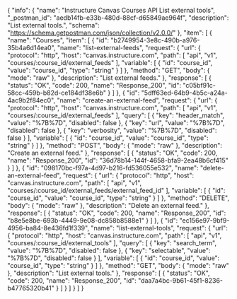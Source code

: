 {
  "info": {
    "name": "Instructure Canvas Courses API List external tools",
    "_postman_id": "aedb14fb-e33b-480d-88cf-d65849ae964f",
    "description": "List external tools.",
    "schema": "https://schema.getpostman.com/json/collection/v2.0.0/"
  },
  "item": [
    {
      "name": "Courses",
      "item": [
        {
          "id": "b2749954-3e8c-490b-a976-35b4a6d14ea0",
          "name": "list-external-feeds",
          "request": {
            "url": {
              "protocol": "http",
              "host": "canvas.instructure.com",
              "path": [
                "api",
                "v1",
                "courses/:course_id/external_feeds"
              ],
              "variable": [
                {
                  "id": "course_id",
                  "value": "course_id",
                  "type": "string"
                }
              ]
            },
            "method": "GET",
            "body": {
              "mode": "raw"
            },
            "description": "List external feeds."
          },
          "response": [
            {
              "status": "OK",
              "code": 200,
              "name": "Response_200",
              "id": "c05bf91c-58cc-459b-b82d-ce184df38e6b"
            }
          ]
        },
        {
          "id": "5dff63ed-64b9-4b5c-a24a-4ac9b2f84ec0",
          "name": "create-an-external-feed",
          "request": {
            "url": {
              "protocol": "http",
              "host": "canvas.instructure.com",
              "path": [
                "api",
                "v1",
                "courses/:course_id/external_feeds"
              ],
              "query": [
                {
                  "key": "header_match",
                  "value": "%7B%7D",
                  "disabled": false
                },
                {
                  "key": "url",
                  "value": "%7B%7D",
                  "disabled": false
                },
                {
                  "key": "verbosity",
                  "value": "%7B%7D",
                  "disabled": false
                }
              ],
              "variable": [
                {
                  "id": "course_id",
                  "value": "course_id",
                  "type": "string"
                }
              ]
            },
            "method": "POST",
            "body": {
              "mode": "raw"
            },
            "description": "Create an external feed."
          },
          "response": [
            {
              "status": "OK",
              "code": 200,
              "name": "Response_200",
              "id": "36d78b14-144f-4658-bfa9-2ea48b6cf415"
            }
          ]
        },
        {
          "id": "098170bc-f97a-4d97-b216-fd536055e532",
          "name": "delete-an-external-feed",
          "request": {
            "url": {
              "protocol": "http",
              "host": "canvas.instructure.com",
              "path": [
                "api",
                "v1",
                "courses/:course_id/external_feeds/external_feed_id"
              ],
              "variable": [
                {
                  "id": "course_id",
                  "value": "course_id",
                  "type": "string"
                }
              ]
            },
            "method": "DELETE",
            "body": {
              "mode": "raw"
            },
            "description": "Delete an external feed."
          },
          "response": [
            {
              "status": "OK",
              "code": 200,
              "name": "Response_200",
              "id": "b8e5e8be-693b-4449-9e08-dc858b8588e1"
            }
          ]
        },
        {
          "id": "ec156e97-9bf9-4956-ba84-8e436fd1f339",
          "name": "list-external-tools",
          "request": {
            "url": {
              "protocol": "http",
              "host": "canvas.instructure.com",
              "path": [
                "api",
                "v1",
                "courses/:course_id/external_tools"
              ],
              "query": [
                {
                  "key": "search_term",
                  "value": "%7B%7D",
                  "disabled": false
                },
                {
                  "key": "selectable",
                  "value": "%7B%7D",
                  "disabled": false
                }
              ],
              "variable": [
                {
                  "id": "course_id",
                  "value": "course_id",
                  "type": "string"
                }
              ]
            },
            "method": "GET",
            "body": {
              "mode": "raw"
            },
            "description": "List external tools."
          },
          "response": [
            {
              "status": "OK",
              "code": 200,
              "name": "Response_200",
              "id": "daa7a4bc-9b61-45f1-8236-b47765320b41"
            }
          ]
        }
      ]
    }
  ]
}